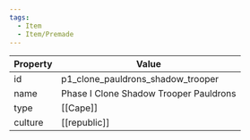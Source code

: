 ```yaml
---
tags:
  - Item
  - Item/Premade
---
```


| Property | Value                                  |
| -------- | -------------------------------------- |
| id       | p1_clone_pauldrons_shadow_trooper      |
| name     | Phase I Clone Shadow Trooper Pauldrons |
| type     | [[Cape]]                               |
| culture  | [[republic]]                  |


